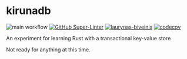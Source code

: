 # kirunadb

![main workflow](https://github.com/laurynas-biveinis/kirunadb/actions/workflows/main.yml/badge.svg)
[![GitHub Super-Linter](https://github.com/laurynas-biveinis/kirunadb/workflows/Lint%20Code%20Base/badge.svg)](https://github.com/marketplace/actions/super-linter)
[![laurynas-biveinis](https://circleci.com/gh/laurynas-biveinis/kirunadb.svg?style=svg)](https://app.circleci.com/pipelines/github/laurynas-biveinis/kirunadb)
[![codecov](https://codecov.io/gh/laurynas-biveinis/kirunadb/branch/main/graph/badge.svg?token=1dJ0Ql2gsn)](https://codecov.io/gh/laurynas-biveinis/kirunadb)

An experiment for learning Rust with a transactional key-value store

Not ready for anything at this time.
